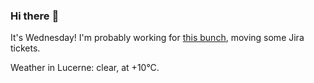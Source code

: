 ### Hi there :wave:

It's Wednesday! I'm probably working for [this bunch](https://github.com/kohofinancial), moving some Jira tickets.

Weather in Lucerne: clear, at +10°C.
